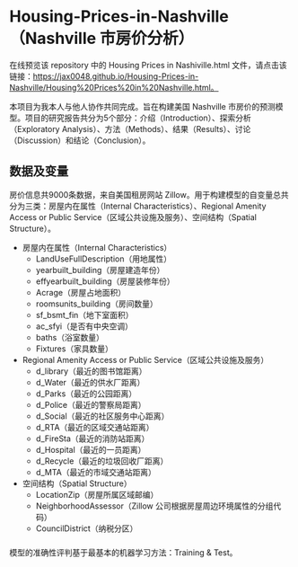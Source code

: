 # Housing-Prices-in-Nashville（Nashville 市房价分析）

在线预览该 repository 中的 Housing Prices in Nashiville.html 文件，请点击该链接：https://jax0048.github.io/Housing-Prices-in-Nashville/Housing%20Prices%20in%20Nashville.html。

本项目为我本人与他人协作共同完成。旨在构建美国 Nashville 市房价的预测模型。项目的研究报告共分为5个部分：介绍（Introduction）、探索分析（Exploratory Analysis）、方法（Methods）、结果（Results）、讨论（Discussion）和结论（Conclusion）。

## 数据及变量
房价信息共9000条数据，来自美国租房网站 Zillow。用于构建模型的自变量总共分为三类：房屋内在属性（Internal Characteristics）、Regional Amenity Access or Public Service（区域公共设施及服务）、空间结构（Spatial Structure）。
- 房屋内在属性（Internal Characteristics）
  - LandUseFullDescription（用地属性）
  - yearbuilt_building（房屋建造年份）
  - effyearbuilt_building（房屋装修年份）
  - Acrage（房屋占地面积）
  - roomsunits_building（房间数量）
  - sf_bsmt_fin（地下室面积）
  - ac_sfyi（是否有中央空调）
  - baths（浴室数量）
  - Fixtures（家具数量）
- Regional Amenity Access or Public Service（区域公共设施及服务）
  - d_library（最近的图书馆距离）
  - d_Water（最近的供水厂距离）
  - d_Parks（最近的公园距离）
  - d_Police（最近的警察局距离）
  - d_Social（最近的社区服务中心距离）
  - d_RTA（最近的区域交通站距离）
  - d_FireSta（最近的消防站距离）
  - d_Hospital（最近的一员距离）
  - d_Recycle（最近的垃圾回收厂距离）
  - d_MTA（最近的市域交通站距离）
- 空间结构（Spatial Structure）
  - LocationZip（房屋所属区域邮编）
  - NeighborhoodAssessor（Zillow 公司根据房屋周边环境属性的分组代码）
  - CouncilDistrict（纳税分区）
### 

模型的准确性评判基于最基本的机器学习方法：Training & Test。
